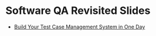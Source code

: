 # Software QA Revisited Slides

- [Build Your Test Case Management System in One Day](./present/qa-workspace/tc-mgt-one-day/)
